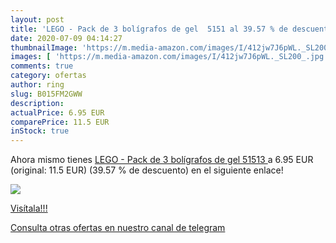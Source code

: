 ```yaml
---
layout: post
title: 'LEGO - Pack de 3 bolígrafos de gel  5151 al 39.57 % de descuento'
date: 2020-07-09 04:14:27
thumbnailImage: 'https://m.media-amazon.com/images/I/412jw7J6pWL._SL200_.jpg'
images: [ 'https://m.media-amazon.com/images/I/412jw7J6pWL._SL200_.jpg' ]
comments: true
category: ofertas
author: ring
slug: B015FM2GWW
description:
actualPrice: 6.95 EUR
comparePrice: 11.5 EUR
inStock: true
---
```


Ahora mismo tienes [LEGO - Pack de 3 bolígrafos de gel  51513 ](https://www.amazon.com/dp/B015FM2GWW/?tag=redken08-20) a 6.95 EUR (original: 11.5 EUR) (39.57 %  de descuento) en el siguiente enlace!

[![](https://m.media-amazon.com/images/I/412jw7J6pWL._SL200_.jpg)](https://www.amazon.com/dp/B015FM2GWW/?tag=redken08-20)

[Visítala!!!](https://www.amazon.com/dp/B015FM2GWW/?tag=redken08-20)

[Consulta otras ofertas en nuestro canal de telegram](https://t.me/s/ofertas25)
